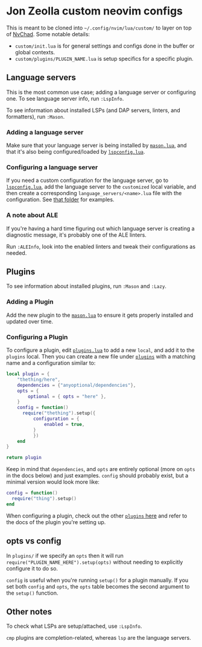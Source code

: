 # Jon Zeolla custom neovim configs

This is meant to be cloned into `~/.config/nvim/lua/custom/` to layer on top of [NvChad](https://nvchad.com/). Some notable details:

- `custom/init.lua` is for general settings and configs done in the buffer or global contexts.
- `custom/plugins/PLUGIN_NAME.lua` is setup specifics for a specific plugin.

## Language servers

This is the most common use case; adding a language server or configuring one. To see language server info, run `:LspInfo`.

To see information about installed LSPs (and DAP servers, linters, and formatters), run `:Mason`.

### Adding a language server

Make sure that your language server is being installed by [`mason.lua`](https://github.com/JonZeolla/neovim/blob/main/plugins/mason.lua), and that it's also
being configured/loaded by [`lspconfig.lua`](https://github.com/JonZeolla/neovim/blob/main/plugins/lspconfig.lua).

### Configuring a language server

If you need a custom configuration for the language server, go to [`lspconfig.lua`](https://github.com/JonZeolla/neovim/blob/main/plugins/lspconfig.lua), add
the language server to the `customized` local variable, and then create a corresponding `language_servers/<name>.lua` file with the configuration. See [that
folder](https://github.com/JonZeolla/neovim/blob/main/language_servers) for examples.

### A note about ALE

If you're having a hard time figuring out which language server is creating a diagnostic message, it's probably one of the ALE linters.

Run `:ALEInfo`, look into the enabled linters and tweak their configurations as needed.

## Plugins

To see information about installed plugins, run `:Mason` and `:Lazy`.

### Adding a Plugin

Add the new plugin to the [`mason.lua`](https://github.com/JonZeolla/neovim/blob/main/plugins/mason.lua) to ensure it gets properly installed and updated over
time.

### Configuring a Plugin

To configure a plugin, edit [`plugins.lua`](https://github.com/JonZeolla/neovim/blob/main/plugins.lua) to add a new `local`, and add it to the `plugins` local.
Then you can create a new file under [`plugins`](https://github.com/JonZeolla/neovim/tree/main/plugins) with a matching name and a configuration similar to:

```lua
local plugin = {
    "thething/here",
    dependencies = {"anyoptional/dependencies"},
    opts = {
        optional = { opts = "here" },
    }
    config = function()
      require("thething").setup({
          configuration = {
              enabled = true,
          }
          })
    end
}

return plugin
```

Keep in mind that `dependencies`, and `opts` are entirely optional (more on `opts` in the docs below) and just examples. `config` should probably exist, but a
minimal version would look more like:

```lua
config = function()
  require("thing").setup()
end
```

When configuring a plugin, check out the other [`plugins` here](https://github.com/JonZeolla/neovim/tree/main/plugins) and refer to the docs of the plugin
you're setting up.

## opts vs config

In `plugins/` if we specify an `opts` then it will run `require("PLUGIN_NAME_HERE").setup(opts)` without needing to explicitly configure it to do so.

`config` is useful when you're running `setup()` for a plugin manually. If you set both `config` and `opts`, the `opts` table becomes the second argument to the
`setup()` function.

## Other notes

To check what LSPs are setup/attached, use `:LspInfo`.

`cmp` plugins are completion-related, whereas `lsp` are the language servers.
